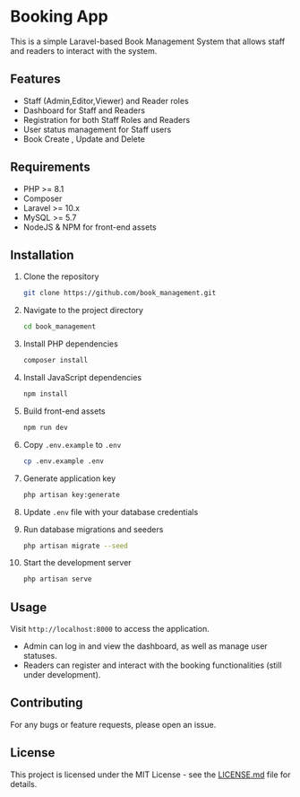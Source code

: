 # Booking App

This is a simple Laravel-based Book Management System that allows staff and readers to interact with the system. 

## Features

- Staff (Admin,Editor,Viewer) and Reader roles
- Dashboard for Staff and Readers
- Registration for both Staff Roles and Readers
- User status management for Staff users
- Book Create , Update and Delete 

## Requirements

- PHP >= 8.1
- Composer
- Laravel >= 10.x
- MySQL >= 5.7
- NodeJS & NPM for front-end assets

## Installation

1. Clone the repository

    ```bash
    git clone https://github.com/book_management.git
    ```

2. Navigate to the project directory

    ```bash
    cd book_management
    ```

3. Install PHP dependencies

    ```bash
    composer install
    ```

4. Install JavaScript dependencies

    ```bash
    npm install
    ```

5. Build front-end assets

    ```bash
    npm run dev
    ```

6. Copy `.env.example` to `.env`

    ```bash
    cp .env.example .env
    ```

7. Generate application key

    ```bash
    php artisan key:generate
    ```

8. Update `.env` file with your database credentials

9. Run database migrations and seeders

    ```bash
    php artisan migrate --seed
    ```

10. Start the development server

    ```bash
    php artisan serve
    ```

## Usage

Visit `http://localhost:8000` to access the application.

- Admin can log in and view the dashboard, as well as manage user statuses.
- Readers can register and interact with the booking functionalities (still under development).

## Contributing

For any bugs or feature requests, please open an issue.

## License

This project is licensed under the MIT License - see the [LICENSE.md](LICENSE.md) file for details.
